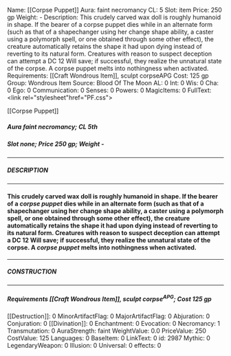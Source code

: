 Name: [[Corpse Puppet]]
Aura: faint necromancy
CL: 5
Slot: item
Price: 250 gp
Weight: -
Description: This crudely carved wax doll is roughly humanoid in shape. If the bearer of a corpse puppet dies while in an alternate form (such as that of a shapechanger using her change shape ability, a caster using a polymorph spell, or one obtained through some other effect), the creature automatically retains the shape it had upon dying instead of reverting to its natural form. Creatures with reason to suspect deception can attempt a DC 12 Will save; if successful, they realize the unnatural state of the corpse. A corpse puppet melts into nothingness when activated.
Requirements: [[Craft Wondrous Item]], sculpt corpseAPG
Cost: 125 gp
Group: Wondrous Item
Source: Blood Of The Moon
AL: 0
Int: 0
Wis: 0
Cha: 0
Ego: 0
Communication: 0
Senses: 0
Powers: 0
MagicItems: 0
FullText: <link rel="stylesheet"href="PF.css"><div class="heading"><p class="alignleft">[[Corpse Puppet]]</p><div style="clear: both;"></div></div><div><h5><b>Aura </b>faint necromancy; <b>CL </b>5th</h5><h5><b>Slot </b>none; <b>Price </b>250 gp; <b>Weight </b>-</h5></div><hr/><div><h5><b>DESCRIPTION</b></h5></div><hr/><div><h4><p>This crudely carved wax doll is roughly humanoid in shape. If the bearer of a <i>corpse puppet</i> dies while in an alternate form (such as that of a shapechanger using her change shape ability, a caster using a polymorph spell, or one obtained through some other effect), the creature automatically retains the shape it had upon dying instead of reverting to its natural form. Creatures with reason to suspect deception can attempt a DC 12 Will save; if successful, they realize the unnatural state of the corpse. A <i>corpse puppet</i> melts into nothingness when activated.</p></h4></div><hr/><div><h5><b>CONSTRUCTION</b></h5></div><hr/><div><h5><b>Requirements </b>[[Craft Wondrous Item]], <i>sculpt corpse<sup>APG</sup></i>; <b>Cost </b>125 gp</h5></div>
[[Destruction]]: 0
MinorArtifactFlag: 0
MajorArtifactFlag: 0
Abjuration: 0
Conjuration: 0
[[Divination]]: 0
Enchantment: 0
Evocation: 0
Necromancy: 1
Transmutation: 0
AuraStrength: faint
WeightValue: 0.0
PriceValue: 250
CostValue: 125
Languages: 0
BaseItem: 0
LinkText: 0
id: 2987
Mythic: 0
LegendaryWeapon: 0
Illusion: 0
Universal: 0
effects: 0
